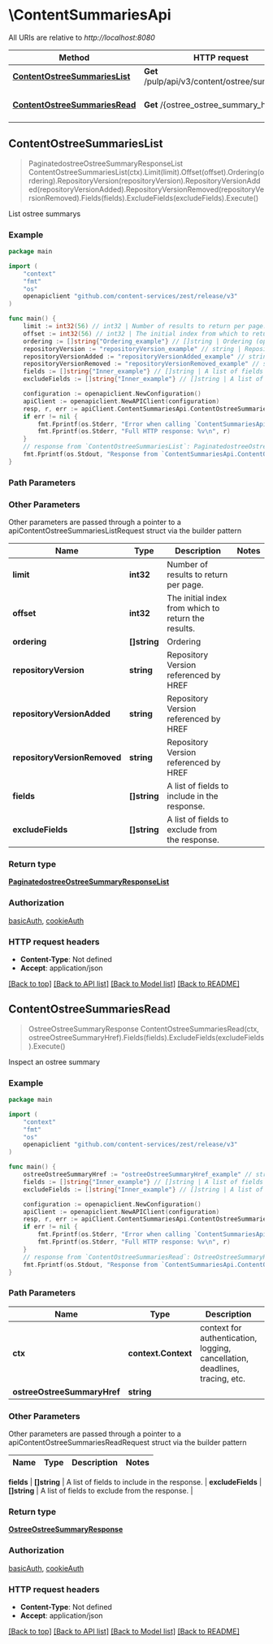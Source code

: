 # \ContentSummariesApi

All URIs are relative to *http://localhost:8080*

Method | HTTP request | Description
------------- | ------------- | -------------
[**ContentOstreeSummariesList**](ContentSummariesApi.md#ContentOstreeSummariesList) | **Get** /pulp/api/v3/content/ostree/summaries/ | List ostree summarys
[**ContentOstreeSummariesRead**](ContentSummariesApi.md#ContentOstreeSummariesRead) | **Get** /{ostree_ostree_summary_href} | Inspect an ostree summary



## ContentOstreeSummariesList

> PaginatedostreeOstreeSummaryResponseList ContentOstreeSummariesList(ctx).Limit(limit).Offset(offset).Ordering(ordering).RepositoryVersion(repositoryVersion).RepositoryVersionAdded(repositoryVersionAdded).RepositoryVersionRemoved(repositoryVersionRemoved).Fields(fields).ExcludeFields(excludeFields).Execute()

List ostree summarys



### Example

```go
package main

import (
    "context"
    "fmt"
    "os"
    openapiclient "github.com/content-services/zest/release/v3"
)

func main() {
    limit := int32(56) // int32 | Number of results to return per page. (optional)
    offset := int32(56) // int32 | The initial index from which to return the results. (optional)
    ordering := []string{"Ordering_example"} // []string | Ordering (optional)
    repositoryVersion := "repositoryVersion_example" // string | Repository Version referenced by HREF (optional)
    repositoryVersionAdded := "repositoryVersionAdded_example" // string | Repository Version referenced by HREF (optional)
    repositoryVersionRemoved := "repositoryVersionRemoved_example" // string | Repository Version referenced by HREF (optional)
    fields := []string{"Inner_example"} // []string | A list of fields to include in the response. (optional)
    excludeFields := []string{"Inner_example"} // []string | A list of fields to exclude from the response. (optional)

    configuration := openapiclient.NewConfiguration()
    apiClient := openapiclient.NewAPIClient(configuration)
    resp, r, err := apiClient.ContentSummariesApi.ContentOstreeSummariesList(context.Background()).Limit(limit).Offset(offset).Ordering(ordering).RepositoryVersion(repositoryVersion).RepositoryVersionAdded(repositoryVersionAdded).RepositoryVersionRemoved(repositoryVersionRemoved).Fields(fields).ExcludeFields(excludeFields).Execute()
    if err != nil {
        fmt.Fprintf(os.Stderr, "Error when calling `ContentSummariesApi.ContentOstreeSummariesList``: %v\n", err)
        fmt.Fprintf(os.Stderr, "Full HTTP response: %v\n", r)
    }
    // response from `ContentOstreeSummariesList`: PaginatedostreeOstreeSummaryResponseList
    fmt.Fprintf(os.Stdout, "Response from `ContentSummariesApi.ContentOstreeSummariesList`: %v\n", resp)
}
```

### Path Parameters



### Other Parameters

Other parameters are passed through a pointer to a apiContentOstreeSummariesListRequest struct via the builder pattern


Name | Type | Description  | Notes
------------- | ------------- | ------------- | -------------
 **limit** | **int32** | Number of results to return per page. | 
 **offset** | **int32** | The initial index from which to return the results. | 
 **ordering** | **[]string** | Ordering | 
 **repositoryVersion** | **string** | Repository Version referenced by HREF | 
 **repositoryVersionAdded** | **string** | Repository Version referenced by HREF | 
 **repositoryVersionRemoved** | **string** | Repository Version referenced by HREF | 
 **fields** | **[]string** | A list of fields to include in the response. | 
 **excludeFields** | **[]string** | A list of fields to exclude from the response. | 

### Return type

[**PaginatedostreeOstreeSummaryResponseList**](PaginatedostreeOstreeSummaryResponseList.md)

### Authorization

[basicAuth](../README.md#basicAuth), [cookieAuth](../README.md#cookieAuth)

### HTTP request headers

- **Content-Type**: Not defined
- **Accept**: application/json

[[Back to top]](#) [[Back to API list]](../README.md#documentation-for-api-endpoints)
[[Back to Model list]](../README.md#documentation-for-models)
[[Back to README]](../README.md)


## ContentOstreeSummariesRead

> OstreeOstreeSummaryResponse ContentOstreeSummariesRead(ctx, ostreeOstreeSummaryHref).Fields(fields).ExcludeFields(excludeFields).Execute()

Inspect an ostree summary



### Example

```go
package main

import (
    "context"
    "fmt"
    "os"
    openapiclient "github.com/content-services/zest/release/v3"
)

func main() {
    ostreeOstreeSummaryHref := "ostreeOstreeSummaryHref_example" // string | 
    fields := []string{"Inner_example"} // []string | A list of fields to include in the response. (optional)
    excludeFields := []string{"Inner_example"} // []string | A list of fields to exclude from the response. (optional)

    configuration := openapiclient.NewConfiguration()
    apiClient := openapiclient.NewAPIClient(configuration)
    resp, r, err := apiClient.ContentSummariesApi.ContentOstreeSummariesRead(context.Background(), ostreeOstreeSummaryHref).Fields(fields).ExcludeFields(excludeFields).Execute()
    if err != nil {
        fmt.Fprintf(os.Stderr, "Error when calling `ContentSummariesApi.ContentOstreeSummariesRead``: %v\n", err)
        fmt.Fprintf(os.Stderr, "Full HTTP response: %v\n", r)
    }
    // response from `ContentOstreeSummariesRead`: OstreeOstreeSummaryResponse
    fmt.Fprintf(os.Stdout, "Response from `ContentSummariesApi.ContentOstreeSummariesRead`: %v\n", resp)
}
```

### Path Parameters


Name | Type | Description  | Notes
------------- | ------------- | ------------- | -------------
**ctx** | **context.Context** | context for authentication, logging, cancellation, deadlines, tracing, etc.
**ostreeOstreeSummaryHref** | **string** |  | 

### Other Parameters

Other parameters are passed through a pointer to a apiContentOstreeSummariesReadRequest struct via the builder pattern


Name | Type | Description  | Notes
------------- | ------------- | ------------- | -------------

 **fields** | **[]string** | A list of fields to include in the response. | 
 **excludeFields** | **[]string** | A list of fields to exclude from the response. | 

### Return type

[**OstreeOstreeSummaryResponse**](OstreeOstreeSummaryResponse.md)

### Authorization

[basicAuth](../README.md#basicAuth), [cookieAuth](../README.md#cookieAuth)

### HTTP request headers

- **Content-Type**: Not defined
- **Accept**: application/json

[[Back to top]](#) [[Back to API list]](../README.md#documentation-for-api-endpoints)
[[Back to Model list]](../README.md#documentation-for-models)
[[Back to README]](../README.md)

